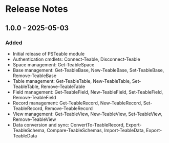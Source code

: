 # Release Notes

## 1.0.0 - 2025-05-03

### Added
- Initial release of PSTeable module
- Authentication cmdlets: Connect-Teable, Disconnect-Teable
- Space management: Get-TeableSpace
- Base management: Get-TeableBase, New-TeableBase, Set-TeableBase, Remove-TeableBase
- Table management: Get-TeableTable, New-TeableTable, Set-TeableTable, Remove-TeableTable
- Field management: Get-TeableField, New-TeableField, Set-TeableField, Remove-TeableField
- Record management: Get-TeableRecord, New-TeableRecord, Set-TeableRecord, Remove-TeableRecord
- View management: Get-TeableView, New-TeableView, Set-TeableView, Remove-TeableView
- Data conversion and sync: ConvertTo-TeableRecord, Export-TeableSchema, Compare-TeableSchemas, Import-TeableData, Export-TeableData
